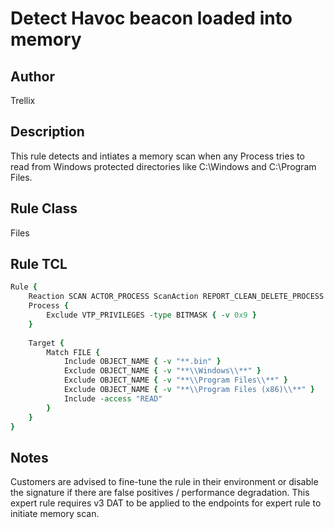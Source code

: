 # Detect Havoc beacon loaded into memory

## Author
Trellix

## Description
This rule detects and intiates a memory scan when any Process tries to read from Windows protected directories like C:\Windows and C:\Program Files.

## Rule Class 
Files

## Rule TCL
```tcl
Rule {
    Reaction SCAN ACTOR_PROCESS ScanAction REPORT_CLEAN_DELETE_PROCESS
    Process {
        Exclude VTP_PRIVILEGES -type BITMASK { -v 0x9 }
    }
   
    Target {
        Match FILE {
            Include OBJECT_NAME { -v "**.bin" }
            Exclude OBJECT_NAME { -v "**\\Windows\\**" }
            Exclude OBJECT_NAME { -v "**\\Program Files\\**" }
            Exclude OBJECT_NAME { -v "**\\Program Files (x86)\\**" }
            Include -access "READ"
        }
    }
}
```

## Notes
Customers are advised to fine-tune the rule in their environment or disable the signature if there are false positives / performance degradation.
This expert rule requires v3 DAT to be applied to the endpoints for expert rule to initiate memory scan.